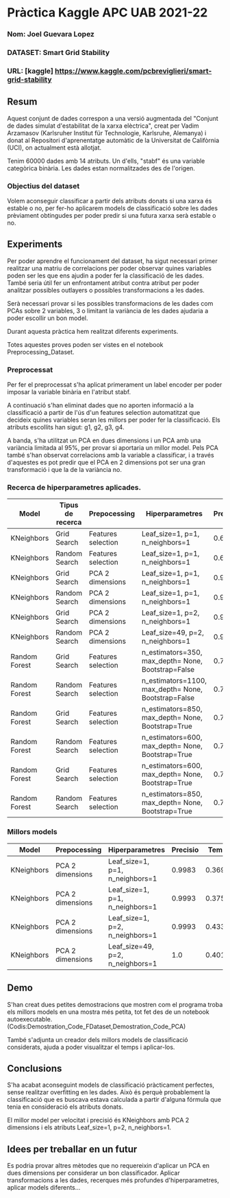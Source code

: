 # Pràctica Kaggle APC UAB 2021-22
### Nom: Joel Guevara Lopez
### DATASET: Smart Grid Stability
### URL: [kaggle] https://www.kaggle.com/pcbreviglieri/smart-grid-stability
## Resum
Aquest conjunt de dades correspon a una versió augmentada del "Conjunt de dades simulat d'estabilitat de la xarxa elèctrica",
creat per Vadim Arzamasov (Karlsruher Institut für Technologie, Karlsruhe, Alemanya) i donat al Repositori d'aprenentatge
automàtic de la Universitat de Califòrnia (UCI), on actualment està allotjat.

Tenim 60000 dades amb 14 atributs. Un d'ells, "stabf" és una variable categòrica binària.
Les dades estan normalitzades des de l'origen.

### Objectius del dataset
Volem aconseguir classificar a partir dels atributs donats si una xarxa és estable o no, per fer-ho aplicarem models de classificació
sobre les dades prèviament obtingudes per poder predir si una futura xarxa serà estable o no.

## Experiments
Per poder aprendre el funcionament del dataset, ha sigut necessari primer realitzar una matriu de correlacions per poder observar quines variables
poden ser les que ens ajudin a poder fer la classificació de les dades. També seria útil fer un enfrontament atribut contra atribut per poder analitzar
possibles outlayers o possibles transformacions a les dades.

Serà necessari provar si les possibles transformacions de les dades com PCAs sobre 2 variables, 3 o limitant la variància de les dades ajudaria a poder
escollir un bon model.

Durant aquesta pràctica hem realitzat diferents experiments.

Totes aquestes proves poden ser vistes en el notebook Preprocessing_Dataset.

### Preprocessat
Per fer el preprocessat s'ha aplicat primerament un label encoder per poder imposar la variable binària en l'atribut stabf.

A continuació s'han eliminat dades que no aporten informació a la classificació a partir de l'ús d'un features selection automatitzat
que decideix quines variables seran les millors per poder fer la classificació. Els atributs escollits han sigut: g1, g2, g3, g4.

A banda, s'ha utilitzat un PCA en dues dimensions i un PCA amb una variància limitada al 95%, per provar si aportaria un millor model.
Pels PCA també s'han observat correlacions amb la variable a classificar, i a través d'aquestes es pot predir que el PCA en 2 dimensions
pot ser una gran transformació i que la de la variància no.

### Recerca de hiperparametres aplicades.

| Model | Tipus de recerca | Prepocessing | Hiperparametres | Precisio | Temps |
| -- | -- | -- | -- | -- | -- |
| KNeighbors | Grid Search | Features selection | Leaf_size=1, p=1, n_neighbors=1 | 0.6717 | 20.418s |
| KNeighbors | Random Search | Features selection | Leaf_size=1, p=1, n_neighbors=1 | 0.672 | 20.156s |
| KNeighbors | Grid Search | PCA 2 dimensions | Leaf_size=1, p=1, n_neighbors=1 | 0.9996 | 20.149s |
| KNeighbors | Random Search | PCA 2 dimensions | Leaf_size=1, p=1, n_neighbors=1 | 0.9986 | 33.900s |
| KNeighbors | Grid Search | PCA 2 dimensions | Leaf_size=1, p=2, n_neighbors=1 | 0.9996 | 1535.434s |
| KNeighbors | Random Search | PCA 2 dimensions | Leaf_size=49, p=2, n_neighbors=1 | 0.9993 | 256.387s |
| Random Forest | Grid Search | Features selection | n_estimators=350, max_depth= None, Bootstrap=False | 0.7164 | 218.617s |
| Random Forest | Random Search | Features selection | n_estimators=1100, max_depth= None, Bootstrap=False | 0.7125 | 259.891s |
| Random Forest | Grid Search | Features selection | n_estimators=850, max_depth= None, Bootstrap=True | 0.7241 | 349.115s |
| Random Forest | Random Search | Features selection | n_estimators=600, max_depth= None, Bootstrap=True | 0.7249 | 337.977s |
| Random Forest | Grid Search | Features selection | n_estimators=600, max_depth= None, Bootstrap=True | 0.7233 | 1042.655s |
| Random Forest | Random Search | Features selection | n_estimators=850, max_depth= None, Bootstrap=True | 0.7256 | 1048.072s |

### Millors models
| Model | Prepocessing | Hiperparametres | Precisio | Temps |
| -- | -- | -- | -- | -- |
| KNeighbors | PCA 2 dimensions | Leaf_size=1, p=1, n_neighbors=1 | 0.9983 | 0.3695s |
| KNeighbors | PCA 2 dimensions | Leaf_size=1, p=1, n_neighbors=1 | 0.9993 | 0.3750s |
| KNeighbors | PCA 2 dimensions | Leaf_size=1, p=2, n_neighbors=1 | 0.9993 | 0.4339s |
| KNeighbors | PCA 2 dimensions | Leaf_size=49, p=2, n_neighbors=1 | 1.0 | 0.4019s |

## Demo
S'han creat dues petites demostracions que mostren com el programa troba els millors models en una mostra més petita, tot
fet des de un notebook autoexecutable.
(Codis:Demostration_Code_FDataset,Demostration_Code_PCA)

També s'adjunta un creador dels millors models de classificació considerats, ajuda a poder visualitzar el temps i aplicar-los.

## Conclusions
S'ha acabat aconseguint models de classificació pràcticament perfectes, sense realitzar overfitting en les dades.
Això és perquè probablement la classificació que es buscava estava calculada a partir d'alguna fórmula que tenia en consideració
els atributs donats.

El millor model per velocitat i precisió és KNeighbors amb PCA 2 dimensions i els atributs Leaf_size=1, p=2, n_neighbors=1.

## Idees per treballar en un futur

Es podria provar altres mètodes que no requereixin d'aplicar un PCA en dues dimensions per considerar un bon classificador. Aplicar
transformacions a les dades, recerques més profundes d'hiperparametres, aplicar models diferents...
